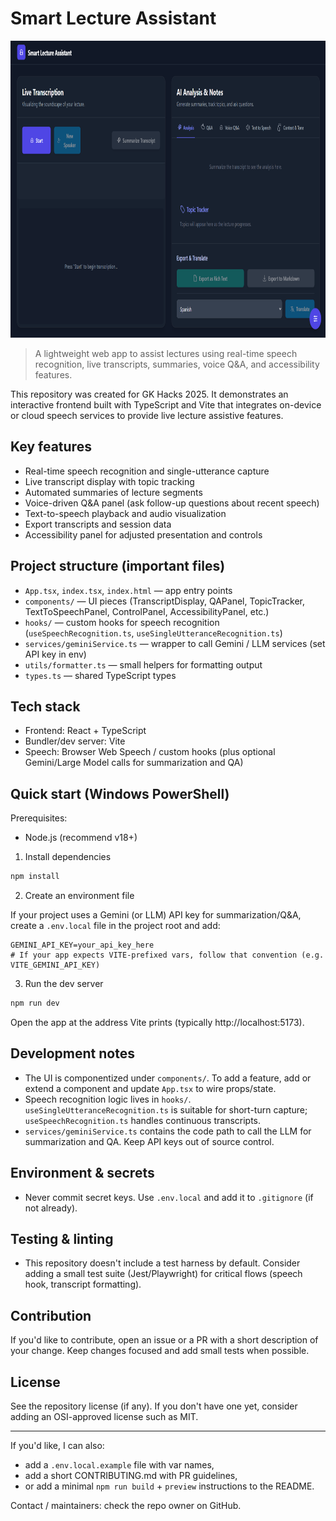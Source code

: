 # Smart Lecture Assistant

<div align="center">
<img width="1200" height="475" alt="GHBanner" src="images/front-end.png" />
</div>


> A lightweight web app to assist lectures using real-time speech recognition, live transcripts, summaries, voice Q&A, and accessibility features.

This repository was created for GK Hacks 2025. It demonstrates an interactive frontend built with TypeScript and Vite that integrates on-device or cloud speech services to provide live lecture assistive features.

## Key features
- Real-time speech recognition and single-utterance capture
- Live transcript display with topic tracking
- Automated summaries of lecture segments
- Voice-driven Q&A panel (ask follow-up questions about recent speech)
- Text-to-speech playback and audio visualization
- Export transcripts and session data
- Accessibility panel for adjusted presentation and controls

## Project structure (important files)
- `App.tsx`, `index.tsx`, `index.html` — app entry points
- `components/` — UI pieces (TranscriptDisplay, QAPanel, TopicTracker, TextToSpeechPanel, ControlPanel, AccessibilityPanel, etc.)
- `hooks/` — custom hooks for speech recognition (`useSpeechRecognition.ts`, `useSingleUtteranceRecognition.ts`)
- `services/geminiService.ts` — wrapper to call Gemini / LLM services (set API key in env)
- `utils/formatter.ts` — small helpers for formatting output
- `types.ts` — shared TypeScript types

## Tech stack
- Frontend: React + TypeScript
- Bundler/dev server: Vite
- Speech: Browser Web Speech / custom hooks (plus optional Gemini/Large Model calls for summarization and QA)

## Quick start (Windows PowerShell)

Prerequisites:
- Node.js (recommend v18+)

1) Install dependencies

```powershell
npm install
```

2) Create an environment file

If your project uses a Gemini (or LLM) API key for summarization/Q&A, create a `.env.local` file in the project root and add:

```text
GEMINI_API_KEY=your_api_key_here
# If your app expects VITE-prefixed vars, follow that convention (e.g. VITE_GEMINI_API_KEY)
```

3) Run the dev server

```powershell
npm run dev
```

Open the app at the address Vite prints (typically http://localhost:5173).

## Development notes
- The UI is componentized under `components/`. To add a feature, add or extend a component and update `App.tsx` to wire props/state.
- Speech recognition logic lives in `hooks/`. `useSingleUtteranceRecognition.ts` is suitable for short-turn capture; `useSpeechRecognition.ts` handles continuous transcripts.
- `services/geminiService.ts` contains the code path to call the LLM for summarization and QA. Keep API keys out of source control.

## Environment & secrets
- Never commit secret keys. Use `.env.local` and add it to `.gitignore` (if not already).

## Testing & linting
- This repository doesn't include a test harness by default. Consider adding a small test suite (Jest/Playwright) for critical flows (speech hook, transcript formatting).

## Contribution
If you'd like to contribute, open an issue or a PR with a short description of your change. Keep changes focused and add small tests when possible.

## License
See the repository license (if any). If you don't have one yet, consider adding an OSI-approved license such as MIT.

---

If you'd like, I can also:
- add a `.env.local.example` file with var names,
- add a short CONTRIBUTING.md with PR guidelines,
- or add a minimal `npm run build` + `preview` instructions to the README.

Contact / maintainers: check the repo owner on GitHub.
